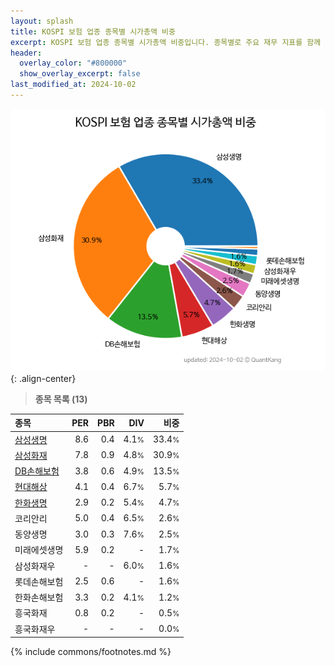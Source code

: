 ```yaml
---
layout: splash
title: KOSPI 보험 업종 종목별 시가총액 비중
excerpt: KOSPI 보험 업종 종목별 시가총액 비중입니다. 종목별로 주요 재무 지표를 함께 표시합니다.
header:
  overlay_color: "#800000"
  show_overlay_excerpt: false
last_modified_at: 2024-10-02
---
```



![KOSPI 보험 업종 종목별 시가총액 비중](/stats/sector/images/kospi_업종_보험_종목.png){: .align-center}


> **종목 목록 (13)**<a id="list"></a>

| **종목** | **PER** | **PBR** | **DIV** | **비중** |
| :------- | ------: | ------: | ------: | -------: |
| [삼성생명](/032830/) | 8.6 | 0.4 | 4.1<small>%</small> | 33.4<small>%</small> |
| [삼성화재](/000810/) | 7.8 | 0.9 | 4.8<small>%</small> | 30.9<small>%</small> |
| [DB손해보험](/005830/) | 3.8 | 0.6 | 4.9<small>%</small> | 13.5<small>%</small> |
| [현대해상](/001450/) | 4.1 | 0.4 | 6.7<small>%</small> | 5.7<small>%</small> |
| [한화생명](/088350/) | 2.9 | 0.2 | 5.4<small>%</small> | 4.7<small>%</small> |
| 코리안리 | 5.0 | 0.4 | 6.5<small>%</small> | 2.6<small>%</small> |
| 동양생명 | 3.0 | 0.3 | 7.6<small>%</small> | 2.5<small>%</small> |
| 미래에셋생명 | 5.9 | 0.2 | - | 1.7<small>%</small> |
| 삼성화재우 | - | - | 6.0<small>%</small> | 1.6<small>%</small> |
| 롯데손해보험 | 2.5 | 0.6 | - | 1.6<small>%</small> |
| 한화손해보험 | 3.3 | 0.2 | 4.1<small>%</small> | 1.2<small>%</small> |
| 흥국화재 | 0.8 | 0.2 | - | 0.5<small>%</small> |
| 흥국화재우 | - | - | - | 0.0<small>%</small> |

{% include commons/footnotes.md %}